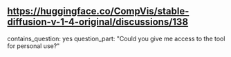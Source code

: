 ## https://huggingface.co/CompVis/stable-diffusion-v-1-4-original/discussions/138

contains_question: yes
question_part: "Could you give me access to the tool for personal use?"